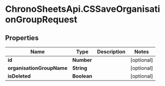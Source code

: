 # ChronoSheetsApi.CSSaveOrganisationGroupRequest

## Properties
Name | Type | Description | Notes
------------ | ------------- | ------------- | -------------
**id** | **Number** |  | [optional] 
**organisationGroupName** | **String** |  | [optional] 
**isDeleted** | **Boolean** |  | [optional] 


